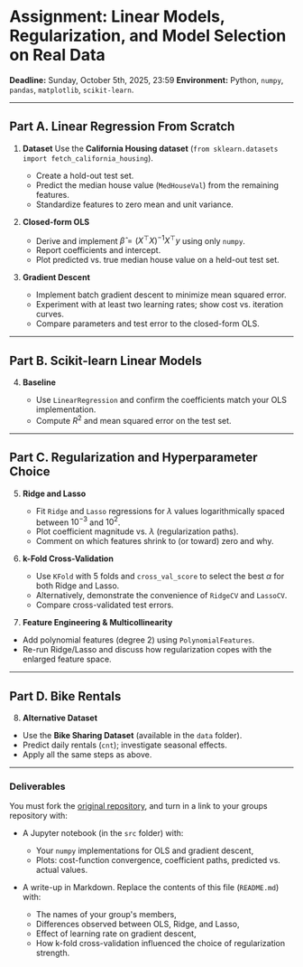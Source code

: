 # Assignment: Linear Models, Regularization, and Model Selection on Real Data

**Deadline:** Sunday, October 5th, 2025, 23:59
**Environment:** Python, `numpy`, `pandas`, `matplotlib`, `scikit-learn`.

---

## Part A. Linear Regression From Scratch

1. **Dataset**
   Use the **California Housing dataset** (`from sklearn.datasets import fetch_california_housing`).

   * Create a hold-out test set.
   * Predict the median house value (`MedHouseVal`) from the remaining features.
   * Standardize features to zero mean and unit variance.

2. **Closed-form OLS**

   * Derive and implement $\hat\beta = (X^\top X)^{-1}X^\top y$ using only `numpy`.
   * Report coefficients and intercept.
   * Plot predicted vs. true median house value on a held-out test set.

3. **Gradient Descent**

   * Implement batch gradient descent to minimize mean squared error.
   * Experiment with at least two learning rates; show cost vs. iteration curves.
   * Compare parameters and test error to the closed-form OLS.

---

## Part B. Scikit-learn Linear Models

4. **Baseline**

   * Use `LinearRegression` and confirm the coefficients match your OLS implementation.
   * Compute $R^2$ and mean squared error on the test set.

---

## Part C. Regularization and Hyperparameter Choice

5. **Ridge and Lasso**

   * Fit `Ridge` and `Lasso` regressions for $\lambda$ values logarithmically spaced between $10^{-3}$ and $10^{2}$.
   * Plot coefficient magnitude vs. $\lambda$ (regularization paths).
   * Comment on which features shrink to (or toward) zero and why.

6. **k-Fold Cross-Validation**

   * Use `KFold` with 5 folds and `cross_val_score` to select the best $\alpha$ for both Ridge and Lasso.
   * Alternatively, demonstrate the convenience of `RidgeCV` and `LassoCV`.
   * Compare cross-validated test errors.

7. **Feature Engineering & Multicollinearity**

  * Add polynomial features (degree 2) using `PolynomialFeatures`.
  * Re-run Ridge/Lasso and discuss how regularization copes with the enlarged feature space.

---

## Part D. Bike Rentals

8. **Alternative Dataset**

  * Use the **Bike Sharing Dataset** (available in the `data` folder).
  * Predict daily rentals (`cnt`); investigate seasonal effects.
  * Apply all the same steps as above.

---

### Deliverables
You must fork the [original repository](), and turn in a link to your groups repository with:

* A Jupyter notebook (in the `src` folder) with:

  * Your `numpy` implementations for OLS and gradient descent,
  * Plots: cost-function convergence, coefficient paths, predicted vs. actual values.
* A write-up in Markdown. Replace the contents of this file (`README.md`) with:
  
  * The names of your group's members,
  * Differences observed between OLS, Ridge, and Lasso,
  * Effect of learning rate on gradient descent,
  * How k-fold cross-validation influenced the choice of regularization strength.

